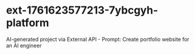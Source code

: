 # ext-1761623577213-7ybcgyh-platform
AI-generated project via External API - Prompt: Create portfolio website for an AI engineer
